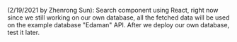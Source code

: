 
(2/19/2021 by Zhenrong Sun): Search component using React, right now since we still working on our own database, all the fetched data will be used on the example database "Edaman" API. After we deploy our own database, test it later. 

